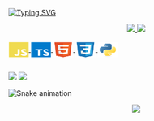 <a href="https://git.io/typing-svg"><img src="https://readme-typing-svg.demolab.com?font=Fira+Code&weight=700&size=28&duration=5010&pause=1000&color=F7723C&multiline=true&width=435&lines=Hi+guys.+I'm+Oberd%C3%A3" alt="Typing SVG" /></a>
<div align="center">
  <a href="https://github.com/DankaFreitas">
  <img height="180em" src="https://github-readme-stats.vercel.app/api?username=DankaFreitas&show_icons=true&theme=swift&include_all_commits=true&count_private=true"/>
  <img height="180em" src="https://github-readme-stats.vercel.app/api/top-langs/?username=DankaFreitas&layout=compact&langs_count=7&theme=swift"/>
</div>
<div style="display: inline_block"><br>
  <img align="center" alt="Oberdã-Js" height="30" width="40" src="https://raw.githubusercontent.com/devicons/devicon/master/icons/javascript/javascript-plain.svg">
  <img align="center" alt="Oberdã-Ts" height="30" width="40" src="https://raw.githubusercontent.com/devicons/devicon/master/icons/typescript/typescript-plain.svg">
  <img align="center" alt="Oberdã-HTML" height="30" width="40" src="https://raw.githubusercontent.com/devicons/devicon/master/icons/html5/html5-original.svg">
  <img align="center" alt="Oberdã-CSS" height="30" width="40" src="https://raw.githubusercontent.com/devicons/devicon/master/icons/css3/css3-original.svg">
  <img align="center" alt="Oberdã-Python" height="30" width="40" src="https://raw.githubusercontent.com/devicons/devicon/master/icons/python/python-original.svg">
 
 </div>
  
  ##
  
<div>
   <a href = "mailto:freitas.thebest@gmail.com"><img src="https://img.shields.io/badge/-Gmail-%23333?style=for-the-badge&logo=gmail&logoColor=white" target="_blank"></a>
  <a href="https://www.linkedin.com/in/carlos-oberd%C3%A3-freitas/" target="_blank"><img src="https://img.shields.io/badge/-LinkedIn-%230077B5?style=for-the-badge&logo=linkedin&logoColor=white" target="_blank"></a> 
  
  ![Snake animation](https://github.com/DankaFreitas/DankaFreitas/blob/output/github-contribution-grid-snake.svg)
 
</div>

  
  <div align="center">
<img src="https://user-images.githubusercontent.com/112282369/204058066-c9a3d18c-f3d1-4c64-ac05-1d57948dce9d.jpeg" width="400px" />
  </div>
